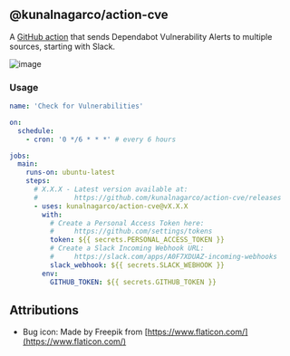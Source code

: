 ## @kunalnagarco/action-cve

A [GitHub action](https://github.com/features/actions) that sends Dependabot Vulnerability Alerts to multiple sources, starting with Slack.

![image](https://user-images.githubusercontent.com/2741371/129027223-291b5900-2531-4088-8c3c-afca5befee58.png)

### Usage

```yaml
name: 'Check for Vulnerabilities'

on:
  schedule:
    - cron: '0 */6 * * *' # every 6 hours

jobs:
  main:
    runs-on: ubuntu-latest
    steps:
      # X.X.X - Latest version available at:
      #         https://github.com/kunalnagarco/action-cve/releases
      - uses: kunalnagarco/action-cve@vX.X.X
        with:
          # Create a Personal Access Token here:
          #     https://github.com/settings/tokens
          token: ${{ secrets.PERSONAL_ACCESS_TOKEN }}
          # Create a Slack Incoming Webhook URL:
          #     https://slack.com/apps/A0F7XDUAZ-incoming-webhooks
          slack_webhook: ${{ secrets.SLACK_WEBHOOK }}
        env:
          GITHUB_TOKEN: ${{ secrets.GITHUB_TOKEN }}
```

## Attributions

- Bug icon: Made by Freepik from [https://www.flaticon.com/](https://www.flaticon.com/)
